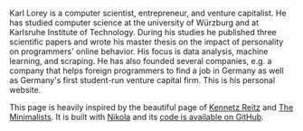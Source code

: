 <!--
.. title: Karl Lorey: Founder, Investor, Techie
.. slug: index
.. date: 2020-02-25 11:03:11 UTC+01:00
.. tags: 
.. category: 
.. link: 
.. description: 
.. type: text
-->

Karl Lorey is a computer scientist, entrepreneur, and venture capitalist. He has studied computer science at the
university of Würzburg and at Karlsruhe Institute of Technology. During his studies he published three scientific papers
and wrote his master thesis on the impact of personality on programmers' online behavior. His focus is data analysis,
machine learning, and scraping. He has also founded several companies, e.g. a company that helps foreign programmers to
find a job in Germany as well as Germany's first student-run venture capital firm. This is his personal website.

This page is heavily inspired by the beautiful page of [Kennetz Reitz](https://www.kennethreitz.org/) and
[The Minimalists](https://www.theminimalists.com/). It is built with [Nikola](https://getnikola.com/) and its
[code is available on GitHub](https://github.com/lorey/karllorey.com).
